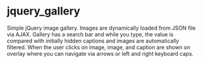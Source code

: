# jquery_gallery

Simple jQuery image gallery. Images are dynamically loaded from JSON file via AJAX. Gallery has a search bar and while you type, the value is compared with initially hidden captions and images are automatically filtered. When the user clicks on image, image, and caption are shown on overlay where you can navigate via arrows or left and right keyboard caps.
